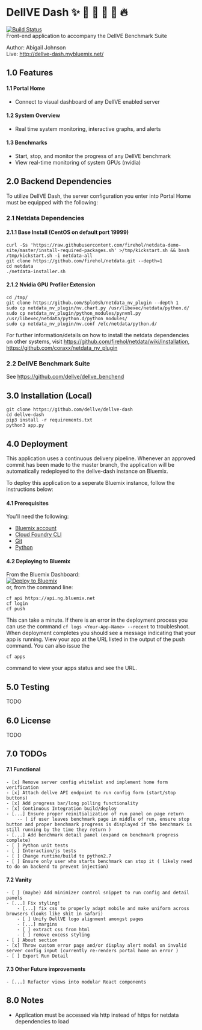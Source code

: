 # DellVE Dash :sparkles: :tada: :dancer: :princess: :metal: :fire:
[![Build Status](https://travis-ci.org/dellve/dellve-dash.svg?branch=master)](https://travis-ci.org/dellve/dellve-dash)  
Front-end application to accompany the DellVE Benchmark Suite  

Author: Abigail Johnson  
Live: http://dellve-dash.mybluemix.net/

## 1.0 Features
#### 1.1 Portal Home
+ Connect to visual dashboard of any DellVE enabled server  
#### 1.2 System Overview
+ Real time system monitoring, interactive graphs, and alerts
#### 1.3 Benchmarks
+ Start, stop, and monitor the progress of any DellVE benchmark
+ View real-time monitoring of system GPUs (nvidia)

## 2.0 Backend Dependencies
To utilize DellVE Dash, the server configuration you enter into Portal Home must be equipped with the following:   
### 2.1 Netdata Dependencies
#### 2.1.1 Base Install (CentOS on default port 19999)
```
curl -Ss 'https://raw.githubusercontent.com/firehol/netdata-demo-site/master/install-required-packages.sh' >/tmp/kickstart.sh && bash /tmp/kickstart.sh -i netdata-all    
git clone https://github.com/firehol/netdata.git --depth=1    
cd netdata   
./netdata-installer.sh    
```
#### 2.1.2 Nvidia GPU Profiler Extension
```
cd /tmp/  
git clone https://github.com/Splo0sh/netdata_nv_plugin --depth 1  
sudo cp netdata_nv_plugin/nv.chart.py /usr/libexec/netdata/python.d/  
sudo cp netdata_nv_plugin/python_modules/pynvml.py /usr/libexec/netdata/python.d/python_modules/  
sudo cp netdata_nv_plugin/nv.conf /etc/netdata/python.d/
```   

For further information/details on how to install the netdata dependencies on other systems, visit <https://github.com/firehol/netdata/wiki/Installation>, <https://github.com/coraxx/netdata_nv_plugin>  

### 2.2 DellVE Benchmark Suite
See <https://github.com/dellve/dellve_benchend>

## 3.0 Installation (Local)
```
git clone https://github.com/dellve/dellve-dash  
cd dellve-dash  
pip3 install -r requirements.txt  
python3 app.py
```

## 4.0 Deployment
This application uses a continuous delivery pipeline. Whenever an approved commit has been made to the master branch, the application will be automatically redeployed to the dellve-dash instance on Bluemix.

To deploy this application to a seperate Bluemix instance, follow the instructions below:  

#### 4.1 Prerequisites
You'll need the following:
* [Bluemix account](https://console.ng.bluemix.net/registration/)
* [Cloud Foundry CLI](https://github.com/cloudfoundry/cli#downloads)
* [Git](https://git-scm.com/downloads)
* [Python](https://www.python.org/downloads/)

#### 4.2 Deploying to Bluemix
From the Bluemix Dashboard:    
[![Deploy to Bluemix](https://bluemix.net/deploy/button.png)](https://bluemix.net/deploy)   
or, from the command line:     
```
cf api https://api.ng.bluemix.net
cf login
cf push
```
This can take a minute. If there is an error in the deployment process you can use the command `cf logs <Your-App-Name> --recent` to troubleshoot.
When deployment completes you should see a message indicating that your app is running.  View your app at the URL listed in the output of the push command.  You can also issue the
  ```
cf apps
  ```
command to view your apps status and see the URL.

## 5.0 Testing
TODO

## 6.0 License
TODO

## 7.0 TODOs
#### 7.1 Functional
    - [x] Remove server config whitelist and implement home form verification    
    - [x] Attach dellve API endpoint to run config form (start/stop buttons)     
    - [x] Add progress bar/long polling functionality
    - [x] Continuous Integration build/deploy
    - [...] Ensure proper reinitialization of run panel on page return     
        -- ( if user leaves benchmark page in middle of run, ensure stop button and proper benchmark progress is displayed if the benchmark is still running by the time they return )  
    - [...] Add benchmark detail panel (expand on benchmark progress complete)  
    - [ ] Python unit tests
    - [ ] Interaction/js tests
    - [ ] Change runtime/build to python2.7
    - [ ] Ensure only user who starts benchmark can stop it ( likely need to do on backend to prevent injection)  

#### 7.2 Vanity
    - [ ] (maybe) Add minimizer control snippet to run config and detail panels
    - [...] Fix styling!
        - [...] fix css to properly adapt mobile and make uniform across browsers (looks like shit in safari)  
        - [ ] Unify DellVE logo alignment amongst pages
        - [...] margins  
        - [ ] extract css from html   
        - [ ] remove excess styling  
    - [ ] About section
    - [x] Throw custom error page and/or display alert modal on invalid server config input (currently re-renders portal home on error )  
    - [ ] Export Run Detail

#### 7.3 Other Future improvements
    - [...] Refactor views into modular React components

## 8.0 Notes
+ Application must be accessed via http instead of https for netdata dependencies to load  
